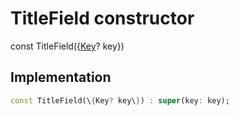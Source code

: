 


# TitleField constructor






const
TitleField(\{[Key](https://api.flutter.dev/flutter/foundation/Key-class.html)? key\})





## Implementation

```dart
const TitleField(\{Key? key\}) : super(key: key);
```







